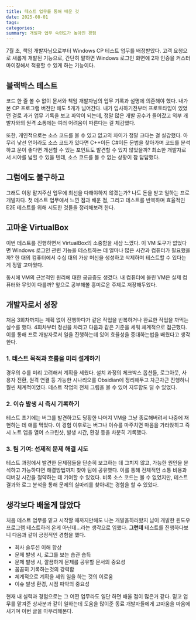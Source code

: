 ```yaml
---
title: 테스트 업무를 통해 배운 것
date: 2025-08-01
tags: 
categories: 
summary: 개발자 업무 숙련도가 높아진 경험
---
```

7월 초, 책임 개발자님으로부터 Windows CP 테스트 업무를 배정받았다. 고객 요청으로 새롭게 개발된 기능으로, 간단히 말하면 Windows 로그인 화면에 2차 인증을 커스터마이징해서 적용할 수 있게 하는 기능이다.

## 블랙박스 테스트

코드 한 줄 볼 수 없이 문서와 책임 개발자님의 업무 기록과 설명에 의존해야 했다. 내가 본 CP 프로그램 버전만 해도 5개가 넘어간다. 내가 입사하기전부터 프로토타입이 있었던 걸로 과거 업무 기록을 보고 파악이 되는데, 정말 많은 개발 공수가 들어갔고 외부 개발자와의 원격 소통에는 여러 어려움이 따른다는 걸 체감했다.

또한, 개인적으로는 소스 코드를 볼 수 있고 없고의 차이가 정말 크다는 걸 실감했다. 아무리 낯선 언어라도 소스 코드가 있다면 C++이든 C#이든 문법을 찾아가며 코드를 분석하고 운이 좋다면 개선할 수 있는 포인트도 발견할 수 있지 않았을까? 최소한 개발자로서 시야를 넓힐 수 있을 텐데, 소스 코드를 볼 수 없는 상황이 참 답답했다.
## 그럼에도 불구하고
그래도 이왕 맡겨주신 업무에 최선을 다해야하지 않겠는가? 나도 돈을 받고 일하는 프로 개발자다.
첫 테스트 업무에서 느낀 점과 배운 점, 그리고 테스트를 반복하며 효율적인 E2E 테스트를 위해 시도한 것들을 정리해보려 한다.

## 고마운 VirtualBox 

이번 테스트를 진행하면서 VirtualBox의 소중함을 새삼 느꼈다. 이 VM 도구가 없었다면 Windows 로그인 관련 기능을 테스트하는 데 얼마나 많은 시간과 컴퓨터가 필요했을까? 한 대의 컴퓨터에서 수십 대의 가상 머신을 생성하고 삭제하며 테스트할 수 있다는 게 정말 고마웠다.

동시에 VM의 근본적인 원리에 대한 궁금증도 생겼다. 내 컴퓨터에 올린 VM은 실제 컴퓨터와 무엇이 다를까? 앞으로 공부해볼 흥미로운 주제로 저장해두었다.

## 개발자로서 성장
처음 3회차까지는 계획 없이 진행하다가 같은 작업을 반복하거나 완료한 작업을 까먹는 실수를 했다. 4회차부터 정신을 차리고 다음과 같은 기준을 세워 체계적으로 접근했다.
이를 통해 프로 개발자로서 일을 진행하는데 있어 효율성을 증대하는법을 배웠다고 생각한다.

### 1. 테스트 목적과 흐름을 미리 설계하기
경우의 수를 미리 고려해서 계획을 세웠다. 설치 과정의 체크박스 옵션들, 로그아웃, 사용자 전환, 원격 연결 등 가능한 시나리오를 Obsidian에 정리해두고 차근차근 진행하니 훨씬 체계적이었다. 테스트 작업의 전체 그림을 볼 수 있어 지루함도 덜 수 있었다.
### 2. 이슈 발생 시 즉시 기록하기
테스트 초기에는 버그를 발견하고도 당황한 나머지 VM을 그냥 종료해버려서 나중에 재현하는 데 애를 먹었다. 이 경험 이후로는 버그나 이슈를 마주치면 마음을 가라앉히고 즉시 노트 앱을 열어 스크린샷, 발생 시간, 환경 등을 차분히 기록했다.
### 3. 팀 기여: 선제적 문제 해결 시도
테스트 과정에서 발견한 문제점들을 단순히 보고하는 데 그치지 않고, 가능한 원인을 분석하고 가능하다면 해결방법까지 찾아 팀에 공유했다. 이를 통해 전체적인 소통 비용과 디버깅 시간을 절약하는 데 기여할 수 있었다. 비록 소스 코드는 볼 수 없었지만, 테스트 결과와 로그 분석을 통해 문제의 실마리를 찾아내는 경험을 할 수 있었다.

## 생각보다 배울게 많았다
처음 테스트 업무를 맡고 시작할 때까지만해도 나는 개발을하러왔지 남이 개발한 윈도우 프로그램 테스트하러 온게 아닌데...라는 생각으로 임했다. 
**그런데** 테스트를 진행하다보니 다음과 같이 긍정적인 경험을 했다.
- 회사 솔루션 이해 향상
- 문제 발생 시, 로그를 보는 습관 습득
- 문제 발생 시, 깔끔하게 문제를 공유할 문서의 중요성
- 꼼꼼히 기록하는것의 강력함
- 쳬계적으로 계획을 세워 일을 하는 것의 이로움
- 이슈 발생 환경, 시점 파악의 중요성

현재 내 실력과 경험으로는 그 어떤 업무라도 일단 하면 배울 점이 많은거 같다. 믿고 업무를 맡겨준 상사분과 같이 일하는데 도움을 많이준 동료 개발자들에게 고마움을 마음에 새기며 이번 글을 마무리해본다. 